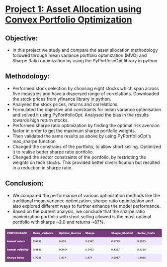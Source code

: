 # [Project 1: Asset Allocation using Convex Portfolio Optimization](https://github.com/Shreyav29/Portfolio_Optimization)
## Objective: 
- In this project we study and compare the asset allocation methodology followed through mean variance portfolio optimization (MVO) and Sharpe Ratio optimization by using the PyPortfolioOpt library in python 

## Methodology: 
- Performed stock selection by choosing eight stocks which span across five industries and have a dispersed range of correlations. Downloaded the stock prices from yfinance library in python. 
- Analysed the stock prices, returns and correlations. 
- Formulated the objective and constraints for mean variance optimisation and solved it using PyPortfolioOpt. Analysed the bias in the results towards high return stocks. 
- Performed sharpe ratio optimization by finding the optimal risk aversion factor in order to get the maximum sharpe portfolio weights. 
- Then validated the same results as above by using PyPortfolioOpt's max_sharpe function 
- Changed the constrains of the portfolio, to allow short selling. Optimized it to realise better sharpe ratio portfolio. 
- Changed the sector constraints of the portfolio, by restricting the weights on tech stocks. This provided better diversification but resulted in a reduction in sharpe ratio. 

## Conclusion: 
- We compared the performance of various optimization methods like the traditional mean variance optimization, sharpe ratio optimization and also explored different ways to further enhance the model performance.
- Based on the current analysis, we conclude that the sharpe ratio maximization portfolio with short selling allowed is the most optimal portfolio with sharpe ~2.0 and returns ~87%.

![](https://github.com/Shreyav29/Shreya_Vontela_Portfolio/blob/main/Image/port_stats.png)
